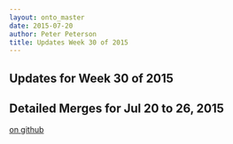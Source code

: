 ```yaml
---
layout: onto_master
date: 2015-07-20
author: Peter Peterson
title: Updates Week 30 of 2015
---
```

Updates for Week 30 of 2015
---------------------------

Detailed Merges for Jul 20 to 26, 2015
--------------------------------------
[on github](https://github.com/mantidproject/mantid/pulls?q=is%3Apr+merged%3A2015-07-21..2015-07-26)

